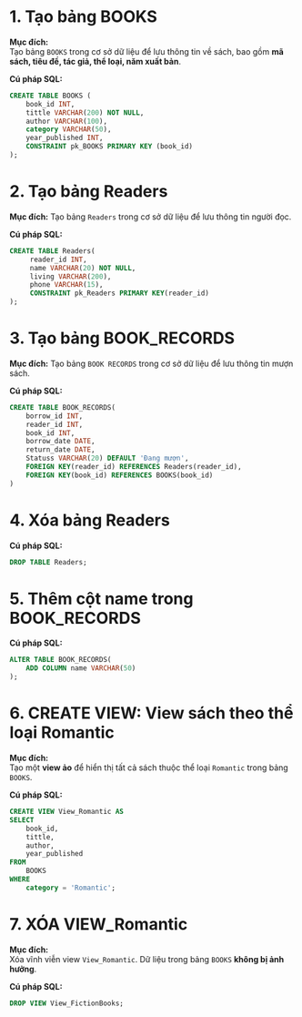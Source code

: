 # 1. Tạo bảng BOOKS

**Mục đích:**  
Tạo bảng `BOOKS` trong cơ sở dữ liệu để lưu thông tin về sách, bao gồm **mã sách, tiêu đề, tác giả, thể loại, năm xuất bản**.

**Cú pháp SQL:**
```sql
CREATE TABLE BOOKS (
    book_id INT,
    tittle VARCHAR(200) NOT NULL,
    author VARCHAR(100),
    category VARCHAR(50),
    year_published INT,
    CONSTRAINT pk_BOOKS PRIMARY KEY (book_id)
);
```
# 2. Tạo bảng Readers
**Mục đích:**
Tạo bảng `Readers` trong cơ sở dữ liệu để lưu thông tin người đọc.

**Cú pháp SQL:**
```sql
CREATE TABLE Readers(
	 reader_id INT,
	 name VARCHAR(20) NOT NULL,
	 living VARCHAR(200),
	 phone VARCHAR(15),
	 CONSTRAINT pk_Readers PRIMARY KEY(reader_id)
);
```

# 3. Tạo bảng BOOK_RECORDS
**Mục đích:**
Tạo bảng `BOOK RECORDS` trong cơ sở dữ liệu để lưu thông tin mượn sách.

**Cú pháp SQL:**
```sql
CREATE TABLE BOOK_RECORDS(
	borrow_id INT,
	reader_id INT,
	book_id INT,
	borrow_date DATE,
	return_date DATE,
	Statuss VARCHAR(20) DEFAULT 'Đang mượn',
	FOREIGN KEY(reader_id) REFERENCES Readers(reader_id),
	FOREIGN KEY(book_id) REFERENCES BOOKS(book_id)
)
```

# 4. Xóa bảng Readers

**Cú pháp SQL:**
```sql
DROP TABLE Readers;
```

# 5. Thêm cột name trong BOOK_RECORDS
**Cú pháp SQL:**
```sql
ALTER TABLE BOOK_RECORDS(
	ADD COLUMN name VARCHAR(50)
);	
```

# 6. CREATE VIEW: View sách theo thể loại Romantic
**Mục đích:**  
Tạo một **view ảo** để hiển thị tất cả sách thuộc thể loại `Romantic` trong bảng `BOOKS`.  

**Cú pháp SQL:**
```sql
CREATE VIEW View_Romantic AS
SELECT
    book_id,
    tittle,
    author,
    year_published
FROM
    BOOKS
WHERE
    category = 'Romantic';
```

# 7. XÓA VIEW_Romantic
**Mục đích:**  
Xóa vĩnh viễn view `View_Romantic`. Dữ liệu trong bảng `BOOKS` **không bị ảnh hưởng**. 

**Cú pháp SQL:**
```sql
DROP VIEW View_FictionBooks;
```
